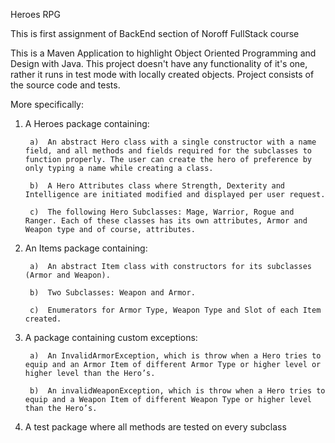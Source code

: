 Heroes RPG

This is first assignment of BackEnd section of Noroff FullStack course

This is a Maven Application to highlight Object Oriented Programming and Design with Java.
This project doesn't have any functionality of it's one, rather it runs in test
mode with locally created objects. Project consists of the source code and tests. 

More specifically:  

1) A Heroes package containing:  

		a)	An abstract Hero class with a single constructor with a name field, and all methods and fields required for the subclasses to function properly. The user can create the hero of preference by only typing a name while creating a class.  

		b)	A Hero Attributes class where Strength, Dexterity and Intelligence are initiated modified and displayed per user request. 

		c)	The following Hero Subclasses: Mage, Warrior, Rogue and Ranger. Each of these classes has its own attributes, Armor and Weapon type and of course, attributes. 

2) An Items package containing:

		a)	An abstract Item class with constructors for its subclasses (Armor and Weapon).

		b)	Two Subclasses: Weapon and Armor.

		c)	Enumerators for Armor Type, Weapon Type and Slot of each Item created.

3) A package containing custom exceptions:

		a)	An InvalidArmorException, which is throw when a Hero tries to equip and an Armor Item of different Armor Type or higher level or higher level than the Hero’s.

		b)	An invalidWeaponException, which is throw when a Hero tries to equip and a Weapon Item of different Weapon Type or higher level than the Hero’s.

4)	A test package where all methods are tested on every subclass






		



